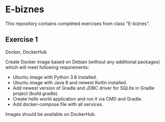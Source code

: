 # E-biznes

This repository contains completed exercises from class "E-biznes".

## Exercise 1

Docker, DockerHub

Create Docker image based on Debian (without any additional packages) which will meet following requirements:
- Ubuntu image with Python 3.8 installed.
- Ubuntu image with Java 8 and newest Kotlin installed.
- Add newest version of Gradle and JDBC driver for SQLite in Gradle project (build.gradle).
- Create hello world application and run it via CMD and Gradle.
- Add docker-compose file with all services.

Images should be available on DockerHub.
